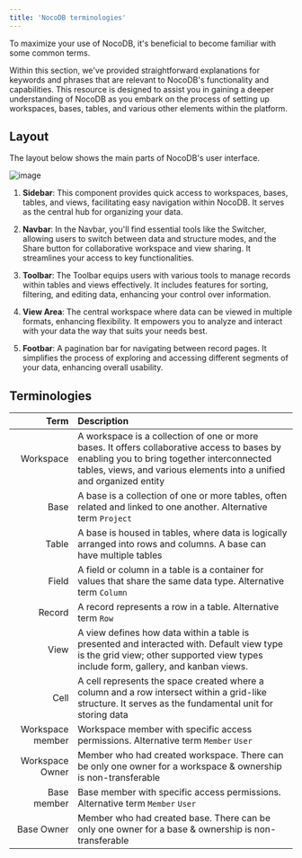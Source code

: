 ```yaml
---
title: 'NocoDB terminologies'
---
```



To maximize your use of NocoDB, it's beneficial to become familiar with some common terms.

Within this section, we've provided straightforward explanations for keywords and phrases that are relevant to NocoDB's functionality and capabilities. This resource is designed to assist you in gaining a deeper understanding of NocoDB as you embark on the process of setting up workspaces, bases, tables, and various other elements within the platform.

[//]: # (TBD : Link)

## Layout

The layout below shows the main parts of NocoDB's user interface.
  
![image](/img/v2/layout-overview.png)

1. **Sidebar**: This component provides quick access to workspaces, bases, tables, and views, facilitating easy navigation within NocoDB. It serves as the central hub for organizing your data.

2. **Navbar**: In the Navbar, you'll find essential tools like the Switcher, allowing users to switch between data and structure modes, and the Share button for collaborative workspace and view sharing. It streamlines your access to key functionalities.

3. **Toolbar**: The Toolbar equips users with various tools to manage records within tables and views effectively. It includes features for sorting, filtering, and editing data, enhancing your control over information.

4. **View Area**: The central workspace where data can be viewed in multiple formats, enhancing flexibility. It empowers you to analyze and interact with your data the way that suits your needs best.

5. **Footbar**: A pagination bar for navigating between record pages. It simplifies the process of exploring and accessing different segments of your data, enhancing overall usability.

[//]: # (1. Sidebar : Contains list of workspaces, bases, tables, views, etc. Helps you navigate between different work components of NocoDB. )
[//]: # (2. Navbar : Contains switcher & share button. Switcher helps you toggle between data mode and structure mode. Share button helps you share your workspace & views with other users.)
[//]: # (3. Toolbar : Contains various tools to help you manage records displayed in your tables, views, etc.)
[//]: # (4. View area : Core area where you can see your data in various views.)
[//]: # (5. Footbar : Pagination bar to help you navigate between pages of records.)

## Terminologies

|             Term | Description                                                                                                                                                                                                        |
|-----------------:|:-------------------------------------------------------------------------------------------------------------------------------------------------------------------------------------------------------------------|
|        Workspace | A workspace is a collection of one or more bases. It offers collaborative access to bases by enabling you to bring together interconnected tables, views, and various elements into a unified and organized entity |
|             Base | A base is a collection of one or more tables, often related and linked to one another. Alternative term `Project`                                                                                                  |
|            Table | A base is housed in tables, where data is logically arranged into rows and columns. A base can have multiple tables                                                                                                |
|            Field | A field or column in a table is a container for values that share the same data type. Alternative term `Column`                                                                                                    |
|           Record | A record represents a row in a table. Alternative term `Row`                                                                                                                                                       |
|             View | A view defines how data within a table is presented and interacted with. Default view type is the grid view; other supported view types include form, gallery, and kanban views.                                   |
|             Cell | A cell represents the space created where a column and a row intersect within a grid-like structure. It serves as the fundamental unit for storing data                                                            |
| Workspace member | Workspace member with specific access permissions. Alternative term `Member` `User`                                                                                                                          |
|  Workspace Owner | Member who had created workspace. There can be only one owner for a workspace & ownership is non-transferable                                                                                                      |
|      Base member | Base member with specific access permissions. Alternative term `Member` `User`                                                                                                                               |
|       Base Owner | Member who had created base. There can be only one owner for a base & ownership is non-transferable                                                                                                                |
